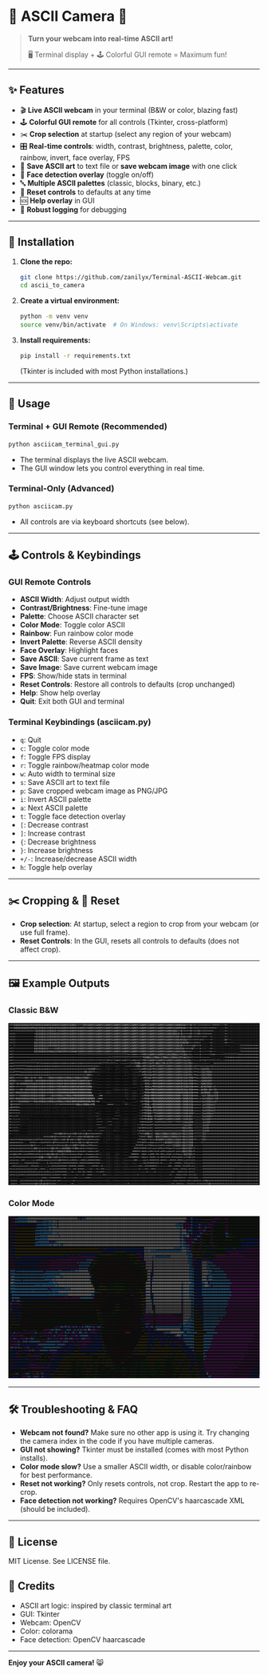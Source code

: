 # 🎨 ASCII Camera 🎥

> **Turn your webcam into real-time ASCII art!**
> 
> 🖥️ Terminal display + 🕹️ Colorful GUI remote = Maximum fun!

---

## ✨ Features
- 🎬 **Live ASCII webcam** in your terminal (B&W or color, blazing fast)
- 🕹️ **Colorful GUI remote** for all controls (Tkinter, cross-platform)
- ✂️ **Crop selection** at startup (select any region of your webcam)
- 🎛️ **Real-time controls**: width, contrast, brightness, palette, color, rainbow, invert, face overlay, FPS
- 💾 **Save ASCII art** to text file or **save webcam image** with one click
- 🙂 **Face detection overlay** (toggle on/off)
- 🔤 **Multiple ASCII palettes** (classic, blocks, binary, etc.)
- 🔄 **Reset controls** to defaults at any time
- 🆘 **Help overlay** in GUI
- 📝 **Robust logging** for debugging

---

## 🚀 Installation

1. **Clone the repo:**
   ```sh
   git clone https://github.com/zanilyx/Terminal-ASCII-Webcam.git
   cd ascii_to_camera
   ```
2. **Create a virtual environment:**
   ```sh
   python -m venv venv
   source venv/bin/activate  # On Windows: venv\Scripts\activate
   ```
3. **Install requirements:**
   ```sh
   pip install -r requirements.txt
   ```
   (Tkinter is included with most Python installations.)

---

## 🏁 Usage

### Terminal + GUI Remote (Recommended)
```sh
python asciicam_terminal_gui.py
```
- The terminal displays the live ASCII webcam.
- The GUI window lets you control everything in real time.

### Terminal-Only (Advanced)
```sh
python asciicam.py
```
- All controls are via keyboard shortcuts (see below).

---

## 🕹️ Controls & Keybindings

### GUI Remote Controls
- **ASCII Width**: Adjust output width
- **Contrast/Brightness**: Fine-tune image
- **Palette**: Choose ASCII character set
- **Color Mode**: Toggle color ASCII
- **Rainbow**: Fun rainbow color mode
- **Invert Palette**: Reverse ASCII density
- **Face Overlay**: Highlight faces
- **Save ASCII**: Save current frame as text
- **Save Image**: Save current webcam image
- **FPS**: Show/hide stats in terminal
- **Reset Controls**: Restore all controls to defaults (crop unchanged)
- **Help**: Show help overlay
- **Quit**: Exit both GUI and terminal

### Terminal Keybindings (asciicam.py)
- `q`: Quit
- `c`: Toggle color mode
- `f`: Toggle FPS display
- `r`: Toggle rainbow/heatmap color mode
- `w`: Auto width to terminal size
- `s`: Save ASCII art to text file
- `p`: Save cropped webcam image as PNG/JPG
- `i`: Invert ASCII palette
- `a`: Next ASCII palette
- `t`: Toggle face detection overlay
- `[`: Decrease contrast
- `]`: Increase contrast
- `{`: Decrease brightness
- `}`: Increase brightness
- `+/-`: Increase/decrease ASCII width
- `h`: Toggle help overlay

---

## ✂️ Cropping & 🔄 Reset
- **Crop selection**: At startup, select a region to crop from your webcam (or use full frame).
- **Reset Controls**: In the GUI, resets all controls to defaults (does not affect crop).

---

## 🖼️ Example Outputs

### Classic B&W
![Classic B&W Example](example_b&w.png)

### Color Mode
![Color Mode Example](example_colour.png)

---

## 🛠️ Troubleshooting & FAQ
- **Webcam not found?** Make sure no other app is using it. Try changing the camera index in the code if you have multiple cameras.
- **GUI not showing?** Tkinter must be installed (comes with most Python installs).
- **Color mode slow?** Use a smaller ASCII width, or disable color/rainbow for best performance.
- **Reset not working?** Only resets controls, not crop. Restart the app to re-crop.
- **Face detection not working?** Requires OpenCV's haarcascade XML (should be included).

---

## 📜 License
MIT License. See LICENSE file.

## 🙏 Credits
- ASCII art logic: inspired by classic terminal art
- GUI: Tkinter
- Webcam: OpenCV
- Color: colorama
- Face detection: OpenCV haarcascade

---

**Enjoy your ASCII camera!** 😸 

